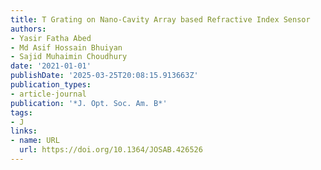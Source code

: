 ```yaml
---
title: T Grating on Nano-Cavity Array based Refractive Index Sensor
authors:
- Yasir Fatha Abed
- Md Asif Hossain Bhuiyan
- Sajid Muhaimin Choudhury
date: '2021-01-01'
publishDate: '2025-03-25T20:08:15.913663Z'
publication_types:
- article-journal
publication: '*J. Opt. Soc. Am. B*'
tags:
- J
links:
- name: URL
  url: https://doi.org/10.1364/JOSAB.426526
---
```

